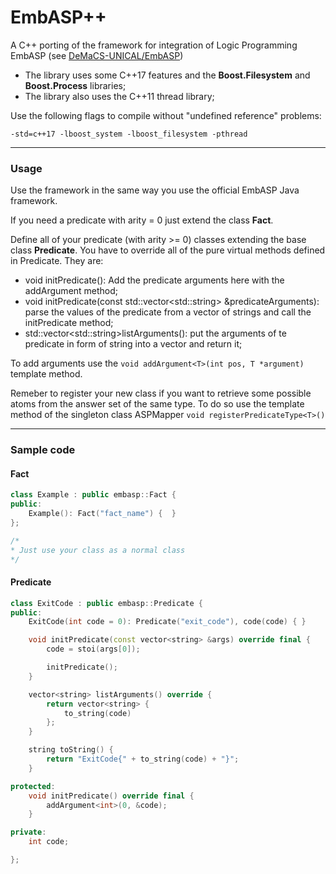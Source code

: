 # EmbASP++
A C++ porting of the framework for integration of Logic Programming EmbASP  (see [DeMaCS-UNICAL/EmbASP](https://github.com/DeMaCS-UNICAL/EmbASP "DeMaCS-UNICAL/EmbASP"))

- The library uses some C++17 features and the **Boost.Filesystem** and **Boost.Process** libraries;
- The library also uses the C++11 thread library;

Use the following flags to compile without "undefined reference" problems:

`-std=c++17 -lboost_system -lboost_filesystem -pthread`

---
### Usage
Use the framework in the same way you use the official EmbASP Java framework.

If you need a predicate with arity = 0 just extend the class **Fact**.

Define all of your predicate (with arity >= 0) classes extending the base class **Predicate**.
You have to override all of the pure virtual methods defined in Predicate.
They are:
- void initPredicate(): Add the predicate arguments here with the addArgument method;
- void initPredicate(const std::vector&lt;std::string&gt; &predicateArguments):  parse the values of the predicate from a vector of strings and call the initPredicate method;
- std::vector&lt;std::string&gt;listArguments(): put the arguments of te predicate in form of string into a vector and return it;

To add arguments use the `void addArgument<T>(int pos, T *argument)` template method.

Remeber to register your new class if you want to retrieve some possible atoms from the answer set of the same type. To do so use the template method of the singleton class ASPMapper ```void registerPredicateType<T>()```


---
### Sample code
#### Fact
```cpp
class Example : public embasp::Fact {
public:
	Example(): Fact("fact_name") {  }
};

/*
* Just use your class as a normal class
*/
```

#### Predicate
```cpp
class ExitCode : public embasp::Predicate {
public:
	ExitCode(int code = 0): Predicate("exit_code"), code(code) { }

	void initPredicate(const vector<string> &args) override final {
		code = stoi(args[0]);

		initPredicate();
	}

	vector<string> listArguments() override {
		return vector<string> {
			to_string(code)
		};
	}

	string toString() {
		return "ExitCode{" + to_string(code) + "}";
	}

protected:
	void initPredicate() override final {
		addArgument<int>(0, &code);
	}

private:
	int code;

};
```
